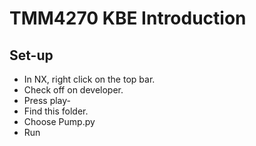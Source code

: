 # TMM4270 KBE Introduction

## Set-up
- In NX, right click on the top bar. 
- Check off on developer.
- Press play-
- Find this folder.
- Choose Pump.py
- Run
